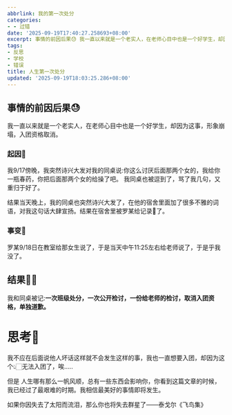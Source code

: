 ```yaml
---
abbrlink: 我的第一次处分
categories:
- - 过错
date: '2025-09-19T17:40:27.258693+08:00'
excerpt: 事情的前因后果😓 我一直以来就是一个老实人，在老师心目中也是一个好学生，却因为这事，形象崩塌，入团资格取消。 起因👀 我9/17傍晚，我突然诗兴大发对我的同桌说:你这么讨厌后面那两个女的，我给你一瓶春药，你把后面那两个女的给操了吧。 我同桌也被逗到了，骂了我几句，又重归于好了。 结果当天晚上，我的同桌也突然诗兴大发了，在他的宿舍里面加了很多不雅的词语，对我这句话大肆宣扬。结果在宿舍里被罗某给记...
tags:
- 反思
- 学校
- 错误
title: 人生第一次处分
updated: '2025-09-19T18:03:25.286+08:00'
---
```

## 事情的前因后果😓

我一直以来就是一个老实人，在老师心目中也是一个好学生，却因为这事，形象崩塌，入团资格取消。

### 起因👀

我9/17傍晚，我突然诗兴大发对我的同桌说:你这么讨厌后面那两个女的，我给你一瓶春药，你把后面那两个女的给操了吧。 我同桌也被逗到了，骂了我几句，又重归于好了。

结果当天晚上，我的同桌也突然诗兴大发了，在他的宿舍里面加了很多不雅的词语，对我这句话大肆宣扬。结果在宿舍里被罗某给记录📝了。

### 事变🤛

罗某9/18日在教室给那女生说了，于是当天中午11:25左右给老师说了，于是乎我没了。

## 结果👊🏻

我和同桌被记:**一次班级处分，一次公开检讨，一份给老师的检讨，取消入团资格，单独道歉。**

# 思考🤔

我不应在后面说他人坏话这样就不会发生这样的事，我也一直想要入团，却因为这个👆🏻无法入团了，唉.....

但是 人生哪有那么一帆风顺，总有一些东西会影响你，你看到这篇文章的时候，我已经过了最艰难的时期。我相信最美好的事情即将发生。

如果你因失去了太阳而流泪，那么你也将失去群星了——泰戈尔《飞鸟集》
